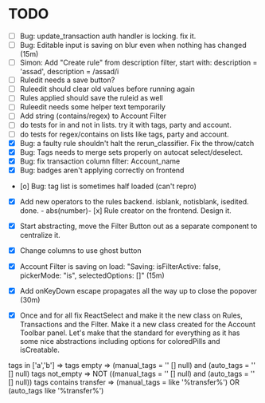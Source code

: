 # TODO
- [ ] Bug: update_transaction auth handler is locking. fix it.
- [ ] Bug: Editable input is saving on blur even when nothing has changed (15m)
- [ ] Simon: Add "Create rule" from description filter, start with: description = 'assad', description = /assad/i
- [ ] Ruledit needs a save button?
- [ ] Ruleedit should clear old values before running again
- [ ] Rules applied should save the ruleid as well
- [ ] Ruleedit needs some helper text temporarily
- [ ] Add string (contains/regex) to Account Filter
- [ ] do tests for in and not in lists. try it with tags, party and account.
- [ ] do tests for regex/contains on lists like tags, party and account.
- [x] Bug: a faulty rule shouldn't halt the rerun_classifier. Fix the throw/catch
- [x] Bug: Tags needs to merge sets properly on autocat select/deselect.
- [x] Bug: fix transaction column filter: Account_name
- [x] Bug: badges aren't applying correctly on frontend
- [o] Bug: tag list is sometimes half loaded (can't repro)
- [x] Add new operators to the rules backend. isblank, notisblank, isedited. done.
       - abs(number)- [x] Rule creator on the frontend. Design it.
- [x] Start abstracting, move the Filter Button out as a separate component to centralize it.
- [x] Change columns to use ghost button
- [x] Account Filter is saving on load: "Saving: isFilterActive: false, pickerMode: "is", selectedOptions: []" (15m)
- [x] Add onKeyDown escape propagates all the way up to close the popover (30m)
- [x] Once and for all fix ReactSelect and make it the new class on Rules, Transactions and the Filter. Make it a new class created for the Account Toolbar panel. Let's make that the standard for everything as it has some nice abstractions including options for coloredPills and isCreatable.


tags in ['a','b'] => 
tags empty        =>      (manual_tags = '' [] null) and (auto_tags = '' [] null)
tags not_empty    => NOT ((manual_tags = '' [] null) and (auto_tags = '' [] null))
tags contains transfer => (manual_tags = like '%transfer%') OR (auto_tags like '%transfer%')
